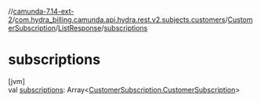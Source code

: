 //[camunda-7.14-ext-2](../../../../index.md)/[com.hydra_billing.camunda.api.hydra.rest.v2.subjects.customers](../../index.md)/[CustomerSubscription](../index.md)/[ListResponse](index.md)/[subscriptions](subscriptions.md)

# subscriptions

[jvm]\
val [subscriptions](subscriptions.md): Array<[CustomerSubscription.CustomerSubscription](../-customer-subscription/index.md)>
